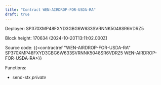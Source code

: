 ```yaml
---
title: "Contract WEN-AIRDROP-FOR-USDA-RA"
draft: true
---
```

Deployer: SP370XMP48FXYD3GBG6W633SVRNNK5048SR6VDRZ5


 



Block height: 170634 (2024-10-20T13:11:02.000Z)

Source code: {{<contractref "WEN-AIRDROP-FOR-USDA-RA" SP370XMP48FXYD3GBG6W633SVRNNK5048SR6VDRZ5 WEN-AIRDROP-FOR-USDA-RA>}}

Functions:

* send-stx _private_
